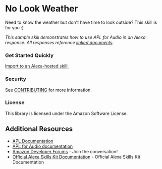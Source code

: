 # No Look Weather
Need to know the weather but don't have time to look outside? This skill is for you :)

_This sample skill demonstrates how to use APL for Audio in an Alexa response. All responses reference [linked documents](https://developer.amazon.com/en-US/docs/alexa/alexa-presentation-language/apla-interface.html#renderdocument-directive)._

### Get Started Quickly
[Import to an Alexa-hosted skill.](https://developer.amazon.com/en-US/docs/alexa/hosted-skills/alexa-hosted-skills-git-import.html)

### Security

See [CONTRIBUTING](CONTRIBUTING.md#security-issue-notifications) for more information.

### License

This library is licensed under the Amazon Software License.

## Additional Resources

* [APL Documentation](https://developer.amazon.com/en-US/docs/alexa/alexa-presentation-language/understand-apl.html)
* [APL for Audio documentation](https://developer.amazon.com/en-US/docs/alexa/alexa-presentation-language/apl-for-audio-reference.html)
* [Amazon Developer Forums](https://forums.developer.amazon.com/spaces/165/index.html) - Join the conversation!
* [Official Alexa Skills Kit Documentation](https://developer.amazon.com/docs/ask-overviews/build-skills-with-the-alexa-skills-kit.html) - Official Alexa Skills Kit Documentation